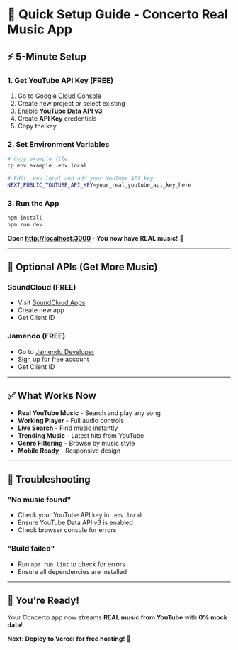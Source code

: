 # 🚀 Quick Setup Guide - Concerto Real Music App

## ⚡ **5-Minute Setup**

### **1. Get YouTube API Key (FREE)**
1. Go to [Google Cloud Console](https://console.cloud.google.com/)
2. Create new project or select existing
3. Enable **YouTube Data API v3**
4. Create **API Key** credentials
5. Copy the key

### **2. Set Environment Variables**
```bash
# Copy example file
cp env.example .env.local

# Edit .env.local and add your YouTube API key
NEXT_PUBLIC_YOUTUBE_API_KEY=your_real_youtube_api_key_here
```

### **3. Run the App**
```bash
npm install
npm run dev
```

**Open [http://localhost:3000](http://localhost:3000) - You now have REAL music!** 🎵

---

## 🔑 **Optional APIs (Get More Music)**

### **SoundCloud (FREE)**
- Visit [SoundCloud Apps](https://soundcloud.com/you/apps)
- Create new app
- Get Client ID

### **Jamendo (FREE)**
- Go to [Jamendo Developer](https://developer.jamendo.com/)
- Sign up for free account
- Get Client ID

---

## ✅ **What Works Now**

- **Real YouTube Music** - Search and play any song
- **Working Player** - Full audio controls
- **Live Search** - Find music instantly
- **Trending Music** - Latest hits from YouTube
- **Genre Filtering** - Browse by music style
- **Mobile Ready** - Responsive design

---

## 🚨 **Troubleshooting**

### **"No music found"**
- Check your YouTube API key in `.env.local`
- Ensure YouTube Data API v3 is enabled
- Check browser console for errors

### **"Build failed"**
- Run `npm run lint` to check for errors
- Ensure all dependencies are installed

---

## 🌟 **You're Ready!**

Your Concerto app now streams **REAL music from YouTube** with **0% mock data**!

**Next: Deploy to Vercel for free hosting!** 🚀
